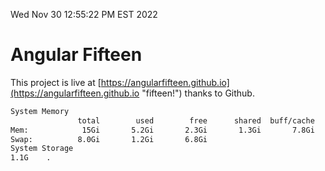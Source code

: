 Wed Nov 30 12:55:22 PM EST 2022

# Angular Fifteen


This project is live at [https://angularfifteen.github.io](https://angularfifteen.github.io "fifteen!") thanks to Github.

```bash
System Memory
               total        used        free      shared  buff/cache   available
Mem:            15Gi       5.2Gi       2.3Gi       1.3Gi       7.8Gi       8.3Gi
Swap:          8.0Gi       1.2Gi       6.8Gi
System Storage
1.1G	.
```
